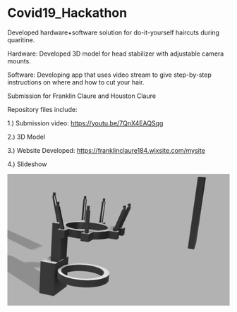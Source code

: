 # Covid19_Hackathon

Developed hardware+software solution for do-it-yourself haircuts during quaritine. 

Hardware: Developed 3D model for head stabilizer with adjustable camera mounts.

Software: Developing app that uses video stream to give step-by-step instructions on where and how to cut your hair. 

Submission for Franklin Claure and Houston Claure

Repository files include:

1.) Submission video: https://youtu.be/7QnX4EAQSqg

2.) 3D Model

3.) Website Developed: https://franklinclaure184.wixsite.com/mysite

4.) Slideshow


![Image description](selfCut_image.png)
